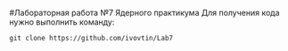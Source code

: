 #Лабораторная работа №7 Ядерного практикума
Для получения кода нужно выполнить команду: <br />
```
git clone https://github.com/ivovtin/Lab7
```
